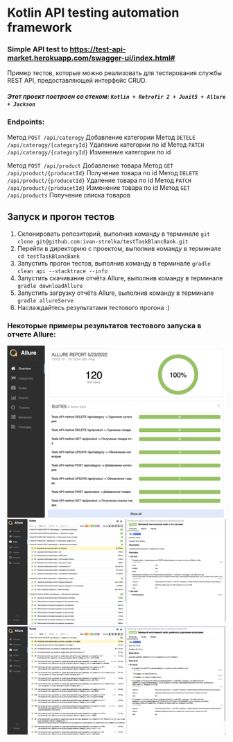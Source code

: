 # Kotlin API testing automation framework

### Simple API test to https://test-api-market.herokuapp.com/swagger-ui/index.html#

Пример тестов, которые можно реализовать для тестирования службы REST API, предоставляющей интерфейс CRUD.

##### Этот проект построен со стеком: `Kotlin + Retrofir 2 + Junit5 + Allure + Jackson`

### Endpoints:

Метод `POST /api/caterogy` Добавление категории
Метод `DETELE /api/caterogy/{categoryId}` Удаление категории по id
Метод `PATCH /api/caterogy/{categoryId}` Изменение категории по id

Метод `POST /api/product` Добавление товара
Метод `GET /api/product/{producetId}` Получение товара по id
Метод `DELETE /api/product/{producetId}` Удаление товара по id
Метод `PATCH /api/product/{producetId}` Изменение товара по id
Метод `GET /api/products` Получение списка товаров

## Запуск и прогон тестов

1. Склонировать репозиторий, выполнив команду в терминале `git clone git@github.com:ivan-strelka/testTaskBlancBank.git`
2. Перейти в директорию с проектом, выполнив команду в терминале  `cd testTaskBlancBank`
3. Запустить прогон тестов, выполнив команду в терминале `gradle clean api --stacktrace --info`
4. Запустить скачивание отчёта Allure, выполнив команду в терминале  `gradle downloadAllure`
5. Запустить загрузку отчёта Allure, выполнив команду в терминале `gradle allureServe`
6. Наслаждайтесь результатами тестового прогона :)

### Некоторые примеры результатов тестового запуска в отчете Allure:

![Allure](files/Allure1.png)
![Allure](files/Allure2.png)
![Allure](files/Allure3.png)


